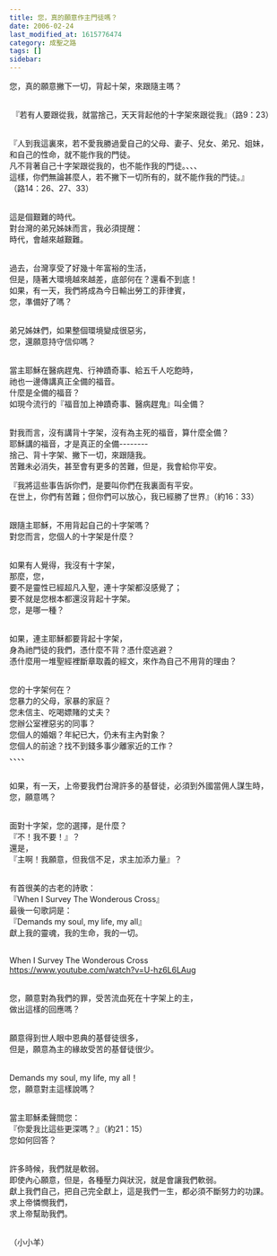 ```yaml
---
title: 您，真的願意作主門徒嗎？
date: 2006-02-24
last_modified_at: 1615776474
category: 成聖之路
tags: []
sidebar: 
---
```


<p>您，真的願意撇下一切，背起十架，來跟隨主嗎？</p>
<p><br/>
 『若有人要跟從我，就當捨己，天天背起他的十字架來跟從我』（路9：23）</p>
<p><br/>
『人到我這裏來，若不愛我勝過愛自己的父母、妻子、兒女、弟兄、姐妹，<br/>
和自己的性命，就不能作我的門徒。<br/>
凡不背著自己十字架跟從我的，也不能作我的門徒。、、、<br/>
這樣，你們無論甚麼人，若不撇下一切所有的，就不能作我的門徒。』<br/>
（路14：26、27、33）</p>
<p><br/>
這是個艱難的時代。<br/>
對台灣的弟兄姊妹而言，我必須提醒：<br/>
時代，會越來越艱難。</p>
<p><br/>
過去，台灣享受了好幾十年富裕的生活，<br/>
但是，隨著大環境越來越差，底部何在？還看不到底！<br/>
如果，有一天，我們將成為今日輸出勞工的菲律賓，<br/>
您，準備好了嗎？</p>
<p><br/>
弟兄姊妹們，如果整個環境變成很惡劣，<br/>
您，還願意持守信仰嗎？</p>
<p><br/>
當主耶穌在醫病趕鬼、行神蹟奇事、給五千人吃飽時，<br/>
祂也一邊傳講真正全備的福音。<br/>
什麼是全備的福音？<br/>
如現今流行的『福音加上神蹟奇事、醫病趕鬼』叫全備？</p>
<p><br/>
對我而言，沒有講背十字架，沒有為主死的福音，算什麼全備？<br/>
耶穌講的福音，才是真正的全備--------<br/>
捨己、背十字架、撇下一切，來跟隨我。<br/>
苦難未必消失，甚至會有更多的苦難，但是，我會給你平安。</p>
<p>『我將這些事告訴你們，是要叫你們在我裏面有平安。<br/>
在世上，你們有苦難；但你們可以放心，我已經勝了世界』（約16：33）</p>
<p><br/>
跟隨主耶穌，不用背起自己的十字架嗎？<br/>
對您而言，您個人的十字架是什麼？</p>
<p><br/>
如果有人覺得，我沒有十字架，<br/>
那麼，您，<br/>
要不是靈性已經超凡入聖，連十字架都沒感覺了；<br/>
要不就是您根本都還沒背起十字架。<br/>
您，是哪一種？</p>
<p><br/>
如果，連主耶穌都要背起十字架，<br/>
身為祂門徒的我們，憑什麼不背？憑什麼逃避？<br/>
憑什麼用一堆聖經裡斷章取義的經文，來作為自己不用背的理由？</p>
<p><br/>
您的十字架何在？<br/>
您暴力的父母，家暴的家庭？<br/>
您未信主、吃喝嫖賭的丈夫？<br/>
您辦公室裡惡劣的同事？<br/>
您個人的婚姻？年紀已大，仍未有主內對象？<br/>
您個人的前途？找不到錢多事少離家近的工作？<br/>
、、、、</p>
<p><br/>
如果，有一天，上帝要我們台灣許多的基督徒，必須到外國當佣人謀生時，<br/>
您，願意嗎？</p>
<p><br/>
面對十字架，您的選擇，是什麼？<br/>
『不！我不要！』？<br/>
還是，<br/>
『主啊！我願意，但我信不足，求主加添力量』？</p>
<p><br/>
有首很美的古老的詩歌：<br/>
『When I Survey The Wonderous Cross』<br/>
最後一句歌詞是：<br/>
『Demands my soul, my life, my all』<br/>
獻上我的靈魂，我的生命，我的一切。</p>
<p><br/>
When I Survey The Wonderous Cross<br/>
<a href="https://www.youtube.com/watch?v=U-hz6L6LAug" target="_blank">https://www.youtube.com/watch?v=U-hz6L6LAug</a></p>
<p><br/>
您，願意對為我們的罪，受苦流血死在十字架上的主，<br/>
做出這樣的回應嗎？</p>
<p><br/>
願意得到世人眼中恩典的基督徒很多，<br/>
但是，願意為主的緣故受苦的基督徒很少。</p>
<p><br/>
Demands my soul, my life, my all！<br/>
您，願意對主這樣說嗎？</p>
<p><br/>
當主耶穌柔聲問您：<br/>
『你愛我比這些更深嗎？』（約21：15）<br/>
您如何回答？</p>
<p><br/>
許多時候，我們就是軟弱。<br/>
即使內心願意，但是，各種壓力與狀況，就是會讓我們軟弱。<br/>
獻上我們自己，把自己完全獻上，這是我們一生，都必須不斷努力的功課。<br/>
求上帝憐憫我們，<br/>
求上帝幫助我們。</p>
<p><br/>
（小小羊）</p>
